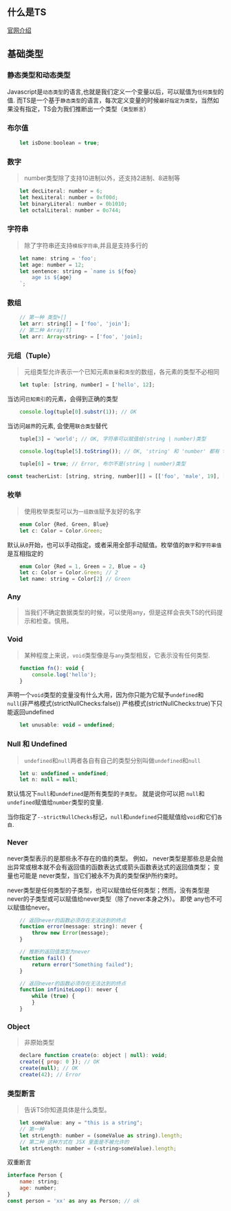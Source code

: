 ## 什么是TS

[官网介绍](https://www.tslang.cn/index.html)

## 基础类型

### 静态类型和动态类型

Javascript是`动态类型`的语言,也就是我们定义一个变量以后，可以赋值为`任何类型`的值.
而TS是一个基于`静态类型`的语言，每次定义变量的时候`最好指定为类型`，当然如果没有指定，TS会为我们推断出一个类型（`类型断言`）

### 布尔值

```javascript
    let isDone:boolean = true;
```

### 数字

> number类型除了支持10进制以外，还支持2进制、8进制等

```javascript
    let decLiteral: number = 6;
    let hexLiteral: number = 0xf00d;
    let binaryLiteral: number = 0b1010;
    let octalLiteral: number = 0o744;
```

### 字符串

> 除了字符串还支持`模板字符串`,并且是支持多行的

```javascript
    let name: string = 'foo';
    let age: number = 12;
    let sentence: string = `name is ${foo}
        age is ${age}
    `;
```

### 数组

```javascript
    // 第一种 类型+[]
    let arr: string[] = ['foo', 'join'];
    // 第二种 Array[T]
    let arr: Array<string> = ['foo', 'join];
```

### 元组（Tuple）
> 元组类型允许表示一个已知元素`数量`和`类型`的数组，各元素的类型不必相同

```javascript
    let tuple: [string, number] = ['hello', 12];
```
当访问`已知索引`的元素，会得到正确的类型

```javascript
    console.log(tuple[0].substr(1)); // OK
```
当访问`越界`的元素, 会使用`联合类型`替代

```javascript
    tuple[3] = 'world'; // OK, 字符串可以赋值给(string | number)类型

    console.log(tuple[5].toString()); // OK, 'string' 和 'number' 都有 toString

    tuple[6] = true; // Error, 布尔不是(string | number)类型
```

```javascript
const teacherList: [string, string, number][] = [['foo', 'male', 19], ['sun', 'female', 26], ['jeny', 'female', 38]];

```

### 枚举

> 使用枚举类型可以为`一组数值`赋予友好的名字

```javascript
    enum Color {Red, Green, Blue}
    let c: Color = Color.Green;
```
默认从`0`开始，也可以手动指定。或者采用全部手动赋值。枚举值的`数字`和`字符串值`是互相指定的

```javascript
    enum Color {Red = 1, Green = 2, Blue = 4}
    let c: Color = Color.Green; // 2
    let name: string = Color[2] // Green
```

### Any

> 当我们不确定数据类型的时候，可以使用any，但是这样会丧失TS的代码提示和检查。慎用。

### Void

> 某种程度上来说，`void`类型像是与`any`类型相反，它表示没有任何类型.

```javascript
    function fn(): void {
        console.log('hello');
    }
```

声明一个`void`类型的变量没有什么大用，因为你只能为它赋予`undefined`和`null`(非严格模式(strictNullChecks:false))
严格模式(strictNullChecks:true)下只能返回undefined

```javascript
    let unusable: void = undefined;
```

### Null 和 Undefined
> `undefined`和`null`两者各自有自己的类型分别叫做`undefined`和`null`

```javascript
    let u: undefined = undefined;
    let n: null = null;
```

默认情况下`null`和`undefined`是所有类型的`子类型`。 就是说你可以把 `null`和`undefined`赋值给`number`类型的变量.

当你指定了`--strictNullChecks`标记，`null`和`undefined`只能赋值给`void`和它们`各自`.

### Never

never类型表示的是那些永不存在的值的类型。 例如， never类型是那些总是会抛出异常或根本就不会有返回值的函数表达式或箭头函数表达式的返回值类型； 变量也可能是 never类型，当它们被永不为真的类型保护所约束时。

never类型是任何类型的子类型，也可以赋值给任何类型；然而，没有类型是never的子类型或可以赋值给never类型（除了never本身之外）。 即使 any也不可以赋值给never。

```javascript
    // 返回never的函数必须存在无法达到的终点
    function error(message: string): never {
        throw new Error(message);
    }

    // 推断的返回值类型为never
    function fail() {
        return error("Something failed");
    }

    // 返回never的函数必须存在无法达到的终点
    function infiniteLoop(): never {
        while (true) {
        }
    }
```

### Object

> 非原始类型

```javascript
    declare function create(o: object | null): void;
    create({ prop: 0 }); // OK
    create(null); // OK
    create(42); // Error
```

### 类型断言

> 告诉TS你知道具体是什么类型。

```javascript
    let someValue: any = "this is a string";
    // 第一种
    let strLength: number = (someValue as string).length;
    // 第二种 这种方式在 JSX 里面是不被允许的
    let strLength: number = (<string>someValue).length;
```

双重断言

```javascript
interface Person {
    name: string;
    age: number;
}
const person = 'xx' as any as Person; // ok
```

